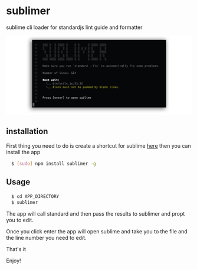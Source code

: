 # sublimer
sublime cli loader for standardjs lint guide and formatter

![Screenshot](https://raw.githubusercontent.com/csanz/sublimer/master/misc/sublimer.png)

## installation

First thing you need to do is create a shortcut for sublime [here](https://gist.github.com/csanz/13b72f3f021d08b012e01fa8ad442abc) then you can install the app

``` bash
  $ [sudo] npm install sublimer -g
```

## Usage

``` bash
  $ cd APP_DIRECTORY
  $ sublimer
```

The app will call standard and then pass the results to sublimer and propt you to edit.  

Once you click enter the app will open sublime and take you to the file and the line number you need to edit. 

That's it

Enjoy! 